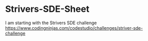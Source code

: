 # Strivers-SDE-Sheet
I am starting with the Strivers SDE challenge 
https://www.codingninjas.com/codestudio/challenges/striver-sde-challenge 
